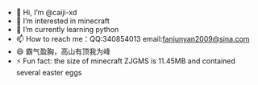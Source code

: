 - 👋 Hi, I’m @caiji-xd
- 👀 I’m interested in minecraft
- 🌱 I’m currently learning python
- 📫 How to reach me：QQ:340854013 email:fanjunyan2009@sina.com
- 😄 霸气盈胸，高山有顶我为峰
- ⚡ Fun fact: the size of minecraft ZJGMS is 11.45MB and contained several easter eggs

<!---
caiji-xd/caiji-xd is a ✨ special ✨ repository because its `README.md` (this file) appears on your GitHub profile.
You can click the Preview link to take a look at your changes.
--->
